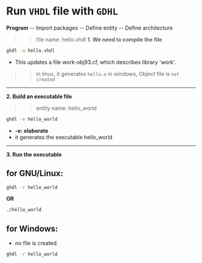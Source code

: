 # Run `VHDL` file with `GDHL`

**Program**
-- Import packages
-- Define entity
-- Define architecture

>> file name: hello.vhdl
**1. We need to compile the file**
```sh
ghdl -a hello.vhdl
```
- This updates a file work-obj93.cf, which describes library 'work'.
>> in linux, it generates `hello.o`
>> in windows, Object file is `not created`
***
**2. Build an executable file**
>> entity name: hello_world
```sh 
ghdl -e hello_world
```
- **-e: elaborate**
- it generates the executable hello_world

***
**3. Run the executable**
## for GNU/Linux:
```sh 
ghdl -r hello_world
```
**OR**
```sh 
./hello_world
```
## for Windows:
- no file is created.
```sh 
ghdl -r hello_world
```
